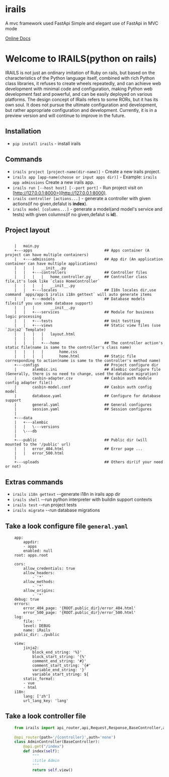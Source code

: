 # irails
A mvc framework used FastApi
Simple and elegant use of FastApi in MVC mode

[Online Docs](https://irails.2rails.cn/) 
# Welcome to IRAILS(python on rails)
IRAILS is not just an ordinary imitation of Ruby on rails, but based on the characteristics of the Python language itself, combined with rich Python class libraries, it refuses to create wheels repeatedly, and can achieve web development with minimal code and configuration, making Python web development fast and powerful, and can be easily deployed on various platforms.
The design concept of IRails refers to some RORs, but it has its own soul. It does not pursue the ultimate configuration and development, but rather appropriate configuration and development. Currently, it is in a preview version and will continue to improve in the future.
 

## Installation  

* `pip install irails` - install irails

## Commands

* `irails project [project-name(dir-name)]`         - Create a new irails project.
* `irails app [app-name(choose or input apps dir)]` - Example: `irails app admissions` Create a new irails app.
* `irails run [--host host] [--port port]`          - Run project visit on [http://127.0.0.1:8000>](http://127.0.0.1:8000). 
* `irails controller [actions...]`                  - generate a controller with given actions(if no given,defalut is **index**). 
* `irails model [columns...]`                       - generate a model(and model's service and tests) with given columns(if no given,defalut is **id**). 
 

## Project layout
```
 
    |   main.py
    +---apps                                ## Apps container (A project can have multiple containers)
    |   +---admissions                      ## App dir (An application container can have multiple applications)
    |   |   |   __init__.py                 
    |   |   +---controllers                 ## Controller files
    |   |   |   |   home_controller.py      ## Controller class file,it's look like `class HomeController`
    |   |   |   |   __init__.py
    |   |   +---locales                     ## I18n locales dir,use command `apps/app:$ iralis i18n gettext` will auto generate items
    |   |   +---models                      ## Database models files(if you use some database support)
    |   |   |       __init__.py
    |   |   +---services                    ## Module for business logic processing
    |   |   +---tests                       ## Unit testting
    |   |   +---views                       ## Static view files (use `Jinja2` Template)
    |   |   |   |   layout.html
    |   |   |   |
    |   |   |   +---home                    ## The controller action's static file(name is same to the controller's class name)
    |   |   |   |       home.css            
    |   |   |   |       home.html           ## Static file corresponding to action(name is same to the controller's method name)
    +---configs                             ## Project configure dir
    |       alembic.ini                     ## Alembic configure file (Generally, there is no need to change, used the database migration)
    |       casbin-adapter.csv              ## Casbin auth module config adapter file()
    |       casbin-model.conf               ## Casbin auth config model
    |       database.yaml                   ## Configure for database support
    |       general.yaml                    ## General configures
    |       session.yaml                    ## Session configures
    |
    +---data
    |   +---alembic
    |   |   \---versions
    |   \---db
    |
    +---public                              ## Public dir (will mounted to the '/public' url)
    |   |   error_404.html                  ## Error page ...
    |   |   error_500.html
    |
    +---uploads                             ## Others dir(if your need or not)
```
## Extras commands
* `irails i18n gettext`  --generate i18n in irails app dir
* `irails shell`         --run python interpreter with buildin support contexts 
* `irails test`          --run project tests 
* `irails migrate`       --run database migrations

## Take a look configure file `general.yaml`
 
``` 
    app:
        appdir:
        - apps
        enabled: null
    root: apps.root

    cors:
        allow_credentials: true
        allow_headers:
            - '*'
        allow_methods:
            - '*'
        allow_origins:
            - '*'
    debug: true
    errors:
        error_404_page: '{ROOT.public_dir}/error_404.html'
        error_500_page: '{ROOT.public_dir}/error_500.html'
    log:
        file: ''
        level: DEBUG
        name: iRails
    public_dir: ./public

    view:
        jinja2:
            block_end_string: '%}'
            block_start_string: '{%'
            comment_end_string: '#}'
            comment_start_string: '{#'
            variable_end_string: '}'
            variable_start_string: ${
        static_format:
        - vue
        - html
    i18n:
        lang: ['zh']
        url_lang_key: 'lang'
```
## Take a look controller file 
 
```python
    from irails import api_router,api,Request,Response,BaseController,application
 
    @api_router(path='/{controller}',auth='none')
    class AdminController(BaseController): 
        @api.get("/index")
        def index(self):
            """
            :title Admin
            """
            return self.view()
```